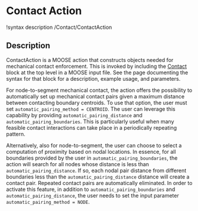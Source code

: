 # Contact Action

!syntax description /Contact/ContactAction

## Description

ContactAction is a MOOSE action that constructs objects needed for mechanical contact enforcement. This
is invoked by including the [Contact](syntax/Contact/index.md) block at the top level in a MOOSE input file.
See the page documenting the syntax for that block for a description, example usage, and parameters.

For node-to-segment mechanical contact, the action offers the possibility to automatically set up
mechanical contact pairs given a maximum distance between contacting boundary centroids.
To use that option, the user must set `automatic_pairing_method = CENTROID`.
The user can leverage this capability by providing `automatic_pairing_distance` and
`automatic_pairing_boundaries`. This is particularly useful when many feasible contact
interactions can take place in a periodically repeating pattern.

Alternatively, also for
node-to-segment, the user can choose to select a computation of proximity based on nodal
locations. In essence, for all boundaries provided by the user in `automatic_pairing_boundaries`,
the action will search for all nodes whose distance is less than `automatic_pairing_distance`.
If so, each nodal pair distance from different boundaries less than the `automatic_pairing_distance`
distance will create a contact pair. Repeated contact pairs are automatically eliminated. In order to
activate this feature, in addition to `automatic_pairing_boundaries` and `automatic_pairing_distance`, the
user needs to set the input parameter `automatic_pairing_method = NODE`.

